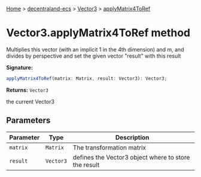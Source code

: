 [Home](./index) &gt; [decentraland-ecs](./decentraland-ecs.md) &gt; [Vector3](./decentraland-ecs.vector3.md) &gt; [applyMatrix4ToRef](./decentraland-ecs.vector3.applymatrix4toref.md)

# Vector3.applyMatrix4ToRef method

Multiplies this vector (with an implicit 1 in the 4th dimension) and m, and divides by perspective and set the given vector "result" with this result

**Signature:**
```javascript
applyMatrix4ToRef(matrix: Matrix, result: Vector3): Vector3;
```
**Returns:** `Vector3`

the current Vector3

## Parameters

|  Parameter | Type | Description |
|  --- | --- | --- |
|  `matrix` | `Matrix` | The transformation matrix |
|  `result` | `Vector3` | defines the Vector3 object where to store the result |

